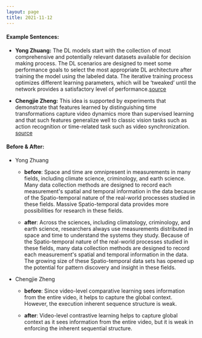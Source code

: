 ```yaml
---
layout: page
title: 2021-11-12
---
```

#### **Example Sentences**:
- **Yong Zhuang:** The DL models start with the collection of most comprehensive and potentially relevant datasets available for decision making process. The DL scenarios are designed to meet some performance goals to select the most appropriate DL architecture after training the model using the labeled data. The iterative training process optimizes different learning parameters, which will be ‘tweaked’ until the network provides a satisfactory level of performance.[source](https://arxiv.org/pdf/2011.06225)

- **Chengjie Zheng:** This idea is supported by experiments that demonstrate that features learned
by distinguishing time transformations capture video dynamics more than supervised learning and that such features generalize well to classic vision tasks such as action recognition or time-related task such as video synchronization. [source](https://arxiv.org/pdf/2007.10730.pdf)



#### **Before & After**:
- Yong Zhuang
  - **before**: Space and time are omnipresent in measurements in many fields, including climate science, criminology, and earth science. Many data collection methods are designed to record each measurement's spatial and temporal information in the data because of the Spatio-temporal nature of the real-world processes studied in these fields. Massive Spatio-temporal data provides more possibilities for research in these fields.

  - **after**: Across the sciences, including climatology, criminology, and earth science, researchers always use measurements distributed in  space  and  time  to  understand  the  systems  they  study. Because of the Spatio-temporal nature of the real-world processes studied in these fields, many data collection methods are designed to record each measurement's spatial and temporal information in the data. The growing size of these Spatio-temporal data sets has opened up the potential for pattern discovery and insight in these fields.

- Chengjie Zheng
  - **before**: Since video-level comparative learning sees information from the entire video, it helps to capture the global context. However, the execution inherent sequence structure is weak.

  - **after**: Video-level contrastive learning helps to capture global context as it sees information from the entire video, but it is weak in enforcing the inherent sequential structure.


